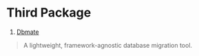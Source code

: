 # Third Package

1. [Dbmate](https://github.com/amacneil/dbmate)

> A lightweight, framework-agnostic database migration tool.